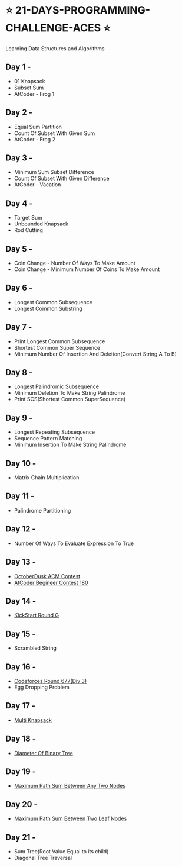 # ⭐ 21-DAYS-PROGRAMMING-CHALLENGE-ACES ⭐
 
Learning Data Structures and Algorithms 

## Day 1 - 
* 01 Knapsack
* Subset Sum 
* AtCoder - Frog 1

## Day 2 - 
* Equal Sum Partition
* Count Of Subset With Given Sum
* AtCoder - Frog 2

## Day 3 - 
* Minimum Sum Subset Difference
* Count Of Subset With Given Difference
* AtCoder - Vacation

## Day 4 - 
* Target Sum
* Unbounded Knapsack
* Rod Cutting

## Day 5 -
* Coin Change - Number Of Ways To Make Amount
* Coin Change - Minimum Number Of Coins To Make Amount

## Day 6 -
* Longest Common Subsequence
* Longest Common Substring

## Day 7 -
* Print Longest Common Subsequence
* Shortest Common Super Sequence
* Minimum Number Of Insertion And Deletion(Convert String A To B)

## Day 8 -
* Longest Palindromic Subsequence
* Minimum Deletion To Make String Palindrome
* Print SCS(Shortest Common SuperSequence)

## Day 9 -
* Longest Repeating Subsequence
* Sequence Pattern Matching
* Minimum Insertion To Make String Palindrome

## Day 10 -
* Matrix Chain Multiplication

## Day 11 -
* Palindrome Partitioning

## Day 12 -
* Number Of Ways To Evaluate Expression To True

## Day 13 -
* [OctoberDusk ACM Contest](https://www.hackerrank.com/contests/october-dusk-2020/challenges)
* [AtCoder Begineer Contest 180](https://atcoder.jp/contests/abc180)

## Day 14 - 
* [KickStart Round G](https://codingcompetitions.withgoogle.com/kickstart/round/00000000001a0069)

## Day 15 - 
* Scrambled String

## Day 16 - 
* [Codeforces Round 677(Div 3)](https://codeforces.com/contest/1433)
* Egg Dropping Problem

## Day 17 -
* [Multi Knapsack](https://binarysearch.com/problems/Multi-Knapsack)

## Day 18 - 
* [Diameter Of Binary Tree](https://practice.geeksforgeeks.org/problems/diameter-of-binary-tree/1)

## Day 19 - 
* [Maximum Path Sum Between Any Two Nodes](https://leetcode.com/problems/binary-tree-maximum-path-sum/)

## Day 20 -
* [Maximum Path Sum Between Two Leaf Nodes](https://practice.geeksforgeeks.org/problems/maximum-path-sum/1)

## Day 21 -
* Sum Tree(Root Value Equal to its child)
* Diagonal Tree Traversal
